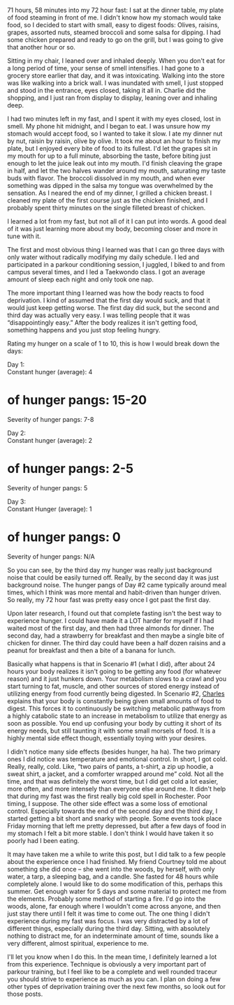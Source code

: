 71 hours, 58 minutes into my 72 hour fast: I sat at the dinner table, my plate of food steaming in front of me. I didn't know how my stomach would take food, so I decided to start with small, easy to digest foods: Olives, raisins, grapes, assorted nuts, steamed broccoli and some salsa for dipping. I had some chicken prepared and ready to go on the grill, but I was going to give that another hour or so.

Sitting in my chair, I leaned over and inhaled deeply. When you don't eat for a long period of time, your sense of smell intensifies. I had gone to a grocery store earlier that day, and it was intoxicating. Walking into the store was like walking into a brick wall. I was inundated with smell, I just stopped and stood in the entrance, eyes closed, taking it all in. Charlie did the shopping, and I just ran from display to display, leaning over and inhaling deep.

I had two minutes left in my fast, and I spent it with my eyes closed, lost in smell. My phone hit midnight, and I began to eat. I was unsure how my stomach would accept food, so I wanted to take it slow. I ate my dinner nut by nut, raisin by raisin, olive by olive. It took me about an hour to finish my plate, but I enjoyed every bite of food to its fullest. I'd let the grapes sit in my mouth for up to a full minute, absorbing the taste, before biting just enough to let the juice leak out into my mouth. I'd finish cleaving the grape in half, and let the two halves wander around my mouth, saturating my taste buds with flavor. The broccoli dissolved in my mouth, and when ever something was dipped in the salsa my tongue was overwhelmed by the sensation. As I neared the end of my dinner, I grilled a chicken breast. I cleaned my plate of the first course just as the chicken finished, and I probably spent thirty minutes on the single filleted breast of chicken.

I learned a lot from my fast, but not all of it I can put into words. A good deal of it was just learning more about my body, becoming closer and more in tune with it.

The first and most obvious thing I learned was that I can go three days with only water without radically modifying my daily schedule. I led and participated in a parkour conditioning session, I juggled, I biked to and from campus several times, and I led a Taekwondo class. I got an average amount of sleep each night and only took one nap.

The more important thing I learned was how the body reacts to food deprivation. I kind of assumed that the first day would suck, and that it would just keep getting worse. The first day did suck, but the second and third day was actually very easy. I was telling people that it was “disappointingly easy.” After the body realizes it isn't getting food, something happens and you just stop feeling hungry.

Rating my hunger on a scale of 1 to 10, this is how I would break down the days:

Day 1:  
Constant hunger (average): 4  
# of hunger pangs: 15-20  
Severity of hunger pangs: 7-8

Day 2:  
Constant hunger (average): 2  
# of hunger pangs: 2-5  
Severity of hunger pangs: 5

Day 3:  
Constant Hunger (average): 1  
# of hunger pangs: 0  
Severity of hunger pangs: N/A

So you can see, by the third day my hunger was really just background noise that could be easily turned off. Really, by the second day it was just background noise. The hunger pangs of Day #2 came typically around meal times, which I think was more mental and habit-driven than hunger driven. So really, my 72 hour fast was pretty easy once I got past the first day.

Upon later research, I found out that complete fasting isn't the best way to experience hunger. I could have made it a LOT harder for myself if I had waited most of the first day, and then had three almonds for dinner. The second day, had a strawberry for breakfast and then maybe a single bite of chicken for dinner. The third day could have been a half dozen raisins and a peanut for breakfast and then a bite of a banana for lunch.

Basically what happens is that in Scenario #1 (what I did), after about 24 hours your body realizes it isn't going to be getting any food (for whatever reason) and it just hunkers down. Your metabolism slows to a crawl and you start turning to fat, muscle, and other sources of stored energy instead of utilizing energy from food currently being digested. In Scenario #2, [Charles](http://www.charlesmoreland.com "Charles Moreland") explains that your body is constantly being given small amounts of food to digest. This forces it to continuously be switching metabolic pathways from a highly catabolic state to an increase in metabolism to utilize that energy as soon as possible. You end up confusing your body by cutting it short of its energy needs, but still taunting it with some small morsels of food. It is a highly mental side effect though, essentially toying with your desires.

I didn't notice many side effects (besides hunger, ha ha). The two primary ones I did notice was temperature and emotional control. In short, I got cold. Really, really, cold. Like, “two pairs of pants, a t-shirt, a zip up hoodie, a sweat shirt, a jacket, and a comforter wrapped around me” cold. Not all the time, and that was definitely the worst time, but I did get cold a lot easier, more often, and more intensely than everyone else around me. It didn't help that during my fast was the first really big cold spell in Rochester. Poor timing, I suppose. The other side effect was a some loss of emotional control. Especially towards the end of the second day and the third day, I started getting a bit short and snarky with people. Some events took place Friday morning that left me pretty depressed, but after a few days of food in my stomach I felt a bit more stable. I don't think I would have taken it so poorly had I been eating.

It may have taken me a while to write this post, but I did talk to a few people about the experience once I had finished. My friend Courtney told me about something she did once – she went into the woods, by herself, with only water, a tarp, a sleeping bag, and a candle. She fasted for 48 hours while completely alone. I would like to do some modification of this, perhaps this summer. Get enough water for 5 days and some material to protect me from the elements. Probably some method of starting a fire. I'd go into the woods, alone, far enough where I wouldn't come across anyone, and then just stay there until I felt it was time to come out. The one thing I didn't experience during my fast was focus. I was very distracted by a lot of different things, especially during the third day. Sitting, with absolutely nothing to distract me, for an indeterminate amount of time, sounds like a very different, almost spiritual, experience to me.

I'll let you know when I do this. In the mean time, I definitely learned a lot from this experience. Technique is obviously a very important part of parkour training, but I feel like to be a complete and well rounded traceur you should strive to experience as much as you can. I plan on doing a few other types of deprivation training over the next few months, so look out for those posts.